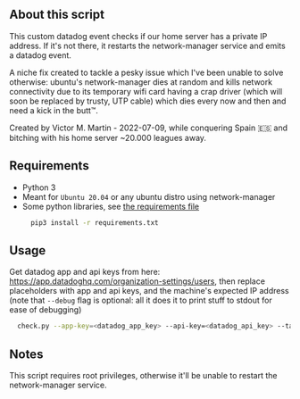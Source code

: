 ## About this script

This custom datadog event checks if our home server has a private IP address. If it's not there, it restarts the network-manager service and emits a datadog event.

A niche fix created to tackle a pesky issue which I've been unable to solve otherwise: ubuntu's network-manager dies at random and kills network connectivity due to its temporary wifi card having a crap driver (which will soon be replaced by trusty, UTP cable) which dies every now and then and need a kick in the butt™.

Created by Victor M. Martin - 2022-07-09, while conquering Spain 🇪🇸 and bitching with his home server ~20.000 leagues away.

## Requirements

- Python 3
- Meant for `Ubuntu 20.04` or any ubuntu distro using network-manager
- Some python libraries, see [the requirements file](./requirements.txt)
  ```bash
    pip3 install -r requirements.txt
  ```

## Usage

Get datadog app and api keys from here: https://app.datadoghq.com/organization-settings/users, then replace placeholders with app and api keys, and the machine's expected IP address (note that `--debug` flag is optional: all it does it to print stuff to stdout for ease of debugging)

```bash
  check.py --app-key=<datadog_app_key> --api-key=<datadog_api_key> --target-ip=<server_private_ip> [--debug]
```

## Notes

This script requires root privileges, otherwise it'll be unable to restart the network-manager service.
